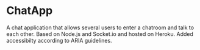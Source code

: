 # ChatApp

A chat application that allows several users to enter a chatroom and talk to each other.
Based on Node.js and Socket.io and hosted on Heroku.
Added accessibilty according to ARIA guidelines.
